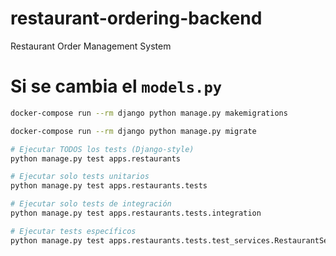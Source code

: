 # restaurant-ordering-backend
Restaurant Order Management System


# Si se cambia el `models.py`
```sh
docker-compose run --rm django python manage.py makemigrations
```
```sh
docker-compose run --rm django python manage.py migrate
```

```sh
# Ejecutar TODOS los tests (Django-style)
python manage.py test apps.restaurants

# Ejecutar solo tests unitarios
python manage.py test apps.restaurants.tests

# Ejecutar solo tests de integración
python manage.py test apps.restaurants.tests.integration

# Ejecutar tests específicos
python manage.py test apps.restaurants.tests.test_services.RestaurantServiceTests
```